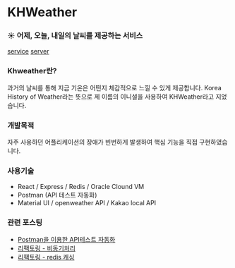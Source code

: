 

# KHWeather
### ☀️ 어제, 오늘, 내일의 날씨를 제공하는 서비스 
[service](http://khweather.devookim.com)  [server](https://github.com/DevooKim-project/KHWproject_server)

### Khweather란?
과거의 날씨를 통해 지금 기온은 어떤지 체감적으로 느낄 수 있게 제공합니다.
Korea History of Weather라는 뜻으로 제 이름의 이니셜을 사용하여 KHWeather라고 지었습니다.

### 개발목적
자주 사용하던 어플리케이션의 장애가 빈번하게 발생하여 핵심 기능을 직접 구현하였습니다.

### 사용기술
-   React / Express / Redis / Oracle Clound VM
-   Postman (API 테스트 자동화)
-   Material UI / openweather API / Kakao local API

### 관련 포스팅
* [Postman을 이용한 API테스트 자동화](https://velog.io/@devookim/Postman을-이용하여-모니터링하기)
* [리팩토링 - 비동기처리](https://velog.io/@devookim/Promise.all을-사용해보자)
* [리팩토링 - redis 캐싱](https://velog.io/@devookim/또-한번의-성능-개선)

